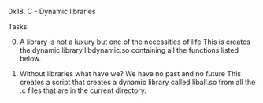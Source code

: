 0x18. C - Dynamic libraries

Tasks

0. A library is not a luxury but one of the necessities of life
This is creates the dynamic library libdynamic.so containing all the functions listed below.

1. Without libraries what have we? We have no past and no future
This creates a script that creates a dynamic library called liball.so from all the .c files that are in the current directory.
